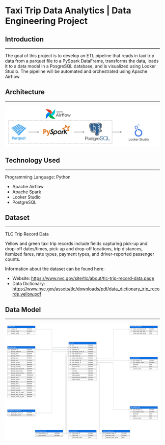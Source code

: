 # Taxi Trip Data Analytics | Data Engineering Project

## Introduction
___
The goal of this project is to develop an ETL pipeline that reads in taxi trip data from a parquet file to a PySpark DataFrame, transforms the data, loads it to a data model in a PosgreSQL database, and is visualized using Looker Studio. The pipeline will be automated and orchestrated using Apache Airflow.

## Architecture 
___
![architecture.png](architecture.png)

## Technology Used
___
Programming Language: Python

* Apache Airflow
* Apache Spark
* Looker Studio
* PostgreSQL

## Dataset
___
TLC Trip Record Data 

Yellow and green taxi trip records include fields capturing pick-up and drop-off dates/times, pick-up and drop-off locations, trip distances, itemized fares, rate types, payment types, and driver-reported passenger counts.

Information about the dataset can be found here:
* Website: https://www.nyc.gov/site/tlc/about/tlc-trip-record-data.page
* Data Dictionary: https://www.nyc.gov/assets/tlc/downloads/pdf/data_dictionary_trip_records_yellow.pdf

## Data Model
___
![erd.png](erd.png)